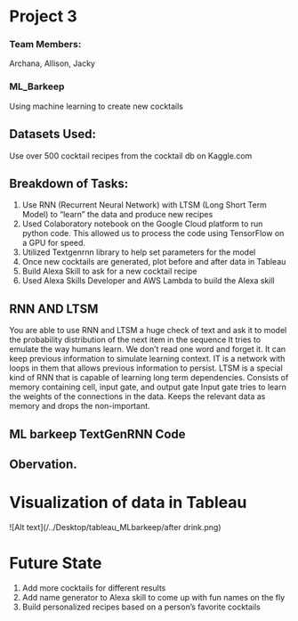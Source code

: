 # Project 3
### Team Members:
Archana, Allison, Jacky

### ML_Barkeep
Using machine learning to create new cocktails

## Datasets Used:
Use over 500 cocktail recipes from the cocktail db on Kaggle.com


## Breakdown of Tasks:
1. Use RNN (Recurrent Neural Network) with LTSM (Long Short Term Model) to “learn” the data and produce new recipes
2. Used Colaboratory notebook on the Google Cloud platform to run python code. This allowed us to process the code using TensorFlow on a   GPU for speed.
3. Utilized Textgenrnn library to help set parameters for the model
4. Once new cocktails are generated, plot before and after data in Tableau
5. Build Alexa Skill to ask for a new cocktail recipe
6. Used Alexa Skills Developer and AWS Lambda to build the Alexa skill

## RNN AND LTSM
You are able to use RNN and LTSM a huge check of text and ask it to model the probability distribution of the next item in the sequence
It tries to emulate the way humans learn.
We don’t read one word and forget it. It can keep previous information to simulate learning context. IT is a network with loops in them that allows previous information to persist.
LTSM is a special kind of RNN that is capable of learning long term dependencies.
Consists of memory containing cell, input gate, and output gate
Input gate tries to learn the weights of the connections in the data. Keeps the relevant data as memory and drops the non-important.



## ML barkeep TextGenRNN Code






## Obervation.

# Visualization of data in Tableau
![Alt text](/../Desktop/tableau_MLbarkeep/after drink.png)


# Future State
1. Add more cocktails for different results
2. Add name generator to Alexa skill to come up with fun names on the fly
3. Build personalized recipes based on a person’s favorite cocktails
